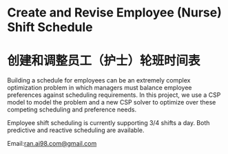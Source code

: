 # Create and Revise Employee (Nurse) Shift Schedule 
# 创建和调整员工（护士）轮班时间表

Building a schedule for employees can be an extremely complex optimization problem in which managers must balance employee preferences against scheduling requirements. In this project, we use a CSP model to model the problem and a new CSP solver to optimize over these competing scheduling and preference needs.

Employee shift scheduling is currently supporting 3/4 shifts a day. Both predictive and reactive scheduling are available.




Email:ran.ai98.com@gmail.com
